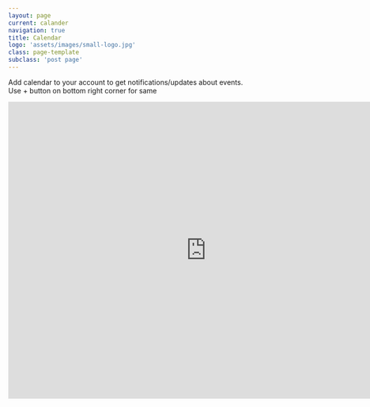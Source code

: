 ```yaml
---
layout: page
current: calander
navigation: true
title: Calendar
logo: 'assets/images/small-logo.jpg'
class: page-template
subclass: 'post page'
---
```


Add calendar to your account to get notifications/updates about events. Use + button on bottom right corner for same


<iframe src="https://calendar.google.com/calendar/embed?src=512g0hake68q193cq9q8fkafik%40group.calendar.google.com&ctz=Asia%2FCalcutta" style="border-width:0" width="800" height="600" frameborder="0" scrolling="no" id="mapframe"></iframe>

<style type="text/css">
	#mapframe{
		background-color: inherit;
		background-image: url("data:image/svg+xml;utf8,<svg xmlns='http://www.w3.org/2000/svg' version='1.1'><text x='2' y='30' font-size='40'>Calander loading....</text></svg>");
		background-repeat: no-repeat;
		background-position: center top;
	}
</style>